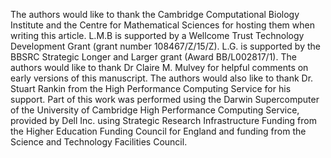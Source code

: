 The authors would like to thank the Cambridge Computational Biology
Institute and the Centre for Mathematical Sciences for hosting them
when writing this article. L.M.B is supported by a Wellcome Trust
Technology Development Grant (grant number 108467/Z/15/Z). L.G. is supported by the BBSRC
Strategic Longer and Larger grant (Award BB/L002817/1). The authors
would like to thank Dr Claire M. Mulvey for helpful comments on early
versions of this manuscript. The authors would also like to thank
Dr. Stuart Rankin from the High Performance Computing Service for his
support. Part of this work was performed using the Darwin
Supercomputer of the University of Cambridge High Performance
Computing Service, provided by Dell Inc. using Strategic Research
Infrastructure Funding from the Higher Education Funding Council for
England and funding from the Science and Technology Facilities
Council.
